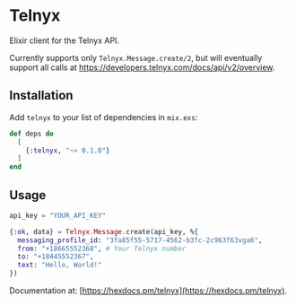 # Telnyx

Elixir client for the Telnyx API.

Currently supports only `Telnyx.Message.create/2`, but will eventually support all calls at https://developers.telnyx.com/docs/api/v2/overview.

## Installation

Add `telnyx` to your list of dependencies in `mix.exs`:

```elixir
def deps do
  [
    {:telnyx, "~> 0.1.0"}
  ]
end
```

## Usage

```elixir
api_key = "YOUR_API_KEY"

{:ok, data} = Telnyx.Message.create(api_key, %{
  messaging_profile_id: "3fa85f55-5717-4562-b3fc-2c963f63vga6",
  from: "+18665552368", # Your Telnyx number
  to: "+18445552367",
  text: "Hello, World!"
})
```

Documentation at: [https://hexdocs.pm/telnyx](https://hexdocs.pm/telnyx).


